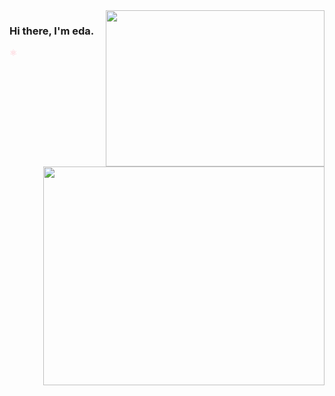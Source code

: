 <img src="https://media.giphy.com/media/VFY4PBIuSjZyn27IFg/giphy.gif" align="right" width="350" height="250">

### Hi there, I'm eda. 



<font color="pink"> :atom_symbol: </font>






<br />

 

<img src="https://github-readme-stats.vercel.app/api?username=eaddaaa&show_icons=true&theme=highcontrast" align="right" width="450" height="350" >







